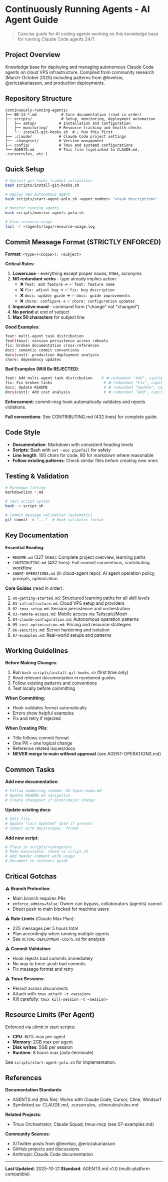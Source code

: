 # Continuously Running Agents - AI Agent Guide

> Concise guide for AI coding agents working on this knowledge base for running Claude Code agents 24/7.

## Project Overview

Knowledge base for deploying and managing autonomous Claude Code agents on cloud VPS infrastructure. Compiled from community research (March-October 2025) including patterns from @levelsio, @ericzakariasson, and production deployments.

## Repository Structure

```
continuously-running-agents/
├── 00-13-*.md           # Core documentation (read in order)
├── scripts/             # Setup, monitoring, deployment automation
│   ├── setup/          # Installation and configuration
│   ├── monitoring/     # Resource tracking and health checks
│   └── install-git-hooks.sh  # ⚠️ Run this first
├── .claude/            # Claude Code project settings
├── .changeset/         # Version management
├── config/             # Tmux and systemd configurations
└── AGENTS.md           # This file (symlinked to CLAUDE.md, .cursorrules, etc.)
```

## Quick Setup

```bash
# Install git hooks (commit validation)
bash scripts/install-git-hooks.sh

# Deploy new autonomous agent
bash scripts/start-agent-yolo.sh <agent_number> "<task_description>"

# Monitor running agents
bash scripts/monitor-agents-yolo.sh

# View resource usage
tail -f ~/agents/logs/resource-usage.log
```

## Commit Message Format (STRICTLY ENFORCED)

**Format**: `<type>(<scope>): <subject>`

**Critical Rules**:
1. **Lowercase** - everything except proper nouns, titles, acronyms
2. **NO redundant verbs** - type already implies action:
   - ❌ `feat: add feature` → ✅ `feat: feature name`
   - ❌ `fix: adjust bug` → ✅ `fix: bug description`
   - ❌ `docs: update guide` → ✅ `docs: guide improvements`
   - ❌ `chore: configure` → ✅ `chore: configuration updates`
3. **Imperative mood** - command form ("change" not "changed")
4. **No period** at end of subject
5. **Max 50 characters** for subject line

**Good Examples**:
```bash
feat: multi-agent task distribution
feat(tmux): session persistence across reboots
fix: broken documentation cross-references
docs: semantic commit conventions
docs(cost): production deployment analysis
chore: dependency updates
```

**Bad Examples (Will Be REJECTED)**:
```bash
feat: Add multi-agent task distribution    # ❌ redundant "Add", capitalized
fix: Fix broken links                       # ❌ redundant "Fix", capitalized
docs: Update README                         # ❌ redundant "Update", capitalized
docs(cost): Add cost analysis               # ❌ redundant "Add", capitalized
```

**Enforcement**: commit-msg hook automatically validates and rejects violations.

**Full conventions**: See CONTRIBUTING.md (432 lines) for complete guide.

## Code Style

- **Documentation**: Markdown with consistent heading levels
- **Scripts**: Bash with `set -euo pipefail` for safety
- **Line length**: 100 chars for code, 80 for markdown where reasonable
- **Follow existing patterns**: Check similar files before creating new ones

## Testing & Validation

```bash
# Markdown linting
markdownlint *.md

# Test script syntax
bash -n script.sh

# Commit message validation (automatic)
git commit -m "..."  # Hook validates format
```

## Key Documentation

**Essential Reading**:
- `README.md` (327 lines): Complete project overview, learning paths
- `CONTRIBUTING.md` (432 lines): Full commit conventions, contributing workflow
- `AGENT-OPERATIONS.md` (in cloud-agent repo): AI agent operation policy, prompts, optimization

**Core Guides** (read in order):
1. `00-getting-started.md`: Structured learning paths for all skill levels
2. `01-infrastructure.md`: Cloud VPS setup and providers
3. `02-tmux-setup.md`: Session persistence and orchestration
4. `03-remote-access.md`: Mobile access via Tailscale/Mosh
5. `04-claude-configuration.md`: Autonomous operation patterns
6. `05-cost-optimization.md`: Pricing and resource strategies
7. `06-security.md`: Server hardening and isolation
8. `07-examples.md`: Real-world setups and patterns

## Working Guidelines

**Before Making Changes**:
1. Run `bash scripts/install-git-hooks.sh` (first time only)
2. Read relevant documentation in numbered guides
3. Follow existing patterns and conventions
4. Test locally before committing

**When Committing**:
- Hook validates format automatically
- Errors show helpful examples
- Fix and retry if rejected

**When Creating PRs**:
- Title follows commit format
- One PR = one logical change
- Reference related issues/docs
- **NEVER merge to main without approval** (see AGENT-OPERATIONS.md)

## Common Tasks

**Add new documentation**:
```bash
# Follow numbering scheme: XX-topic-name.md
# Update README.md navigation
# Create changeset if minor/major change
```

**Update existing docs**:
```bash
# Edit file
# Update "Last Updated" date if present
# Commit with docs(scope): format
```

**Add new script**:
```bash
# Place in scripts/<category>/
# Make executable: chmod +x script.sh
# Add header comment with usage
# Document in relevant guide
```

## Critical Gotchas

⚠️ **Branch Protection**:
- Main branch requires PRs
- `enforce_admins=false`: Owner can bypass, collaborators (agents) cannot
- Direct push to main blocked for machine users

⚠️ **Rate Limits** (Claude Max Plan):
- 225 messages per 5 hours total
- Plan accordingly when running multiple agents
- See `ACTUAL-DEPLOYMENT-COSTS.md` for analysis

⚠️ **Commit Validation**:
- Hook rejects bad commits immediately
- No way to force-push bad commits
- Fix message format and retry

⚠️ **Tmux Sessions**:
- Persist across disconnects
- Attach with `tmux attach -t <session>`
- Kill carefully: `tmux kill-session -t <session>`

## Resource Limits (Per Agent)

Enforced via ulimit in start scripts:
- **CPU**: 80% max per agent
- **Memory**: 2GB max per agent
- **Disk writes**: 5GB per session
- **Runtime**: 8 hours max (auto-terminate)

See `scripts/start-agent-yolo.sh` for implementation.

## References

**Documentation Standards**:
- AGENTS.md (this file): Works with Claude Code, Cursor, Cline, Windsurf
- Symlinked as: CLAUDE.md, .cursorrules, .clinerules/rules.md

**Related Projects**:
- Tmux Orchestrator, Claude Squad, tmux-mcp (see 07-examples.md)

**Community Sources**:
- X/Twitter posts from @levelsio, @ericzakariasson
- GitHub projects and discussions
- Anthropic Claude Code documentation

---

**Last Updated**: 2025-10-21
**Standard**: AGENTS.md v1.0 (multi-platform compatible)
